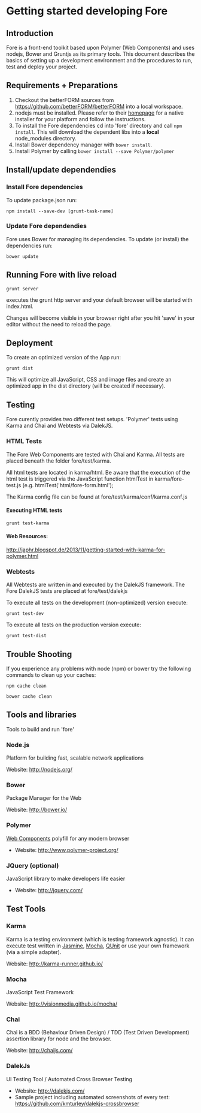 # Getting started developing Fore

## Introduction

Fore is a front-end toolkit based upon Polymer (Web Components) and uses nodejs, Bower and Gruntjs as its primary tools.
This document describes the basics of setting up a development environment and the procedures to run, test and deploy
your project.


## Requirements + Preparations

1. Checkout the betterFORM sources from <https://github.com/betterFORM/betterFORM> into a local workspace.
1. nodejs must be installed. Please refer to their [homepage](http://nodejs.org/)  for a native installer for your platform and follow the instructions.
1. To install the Fore dependencies cd into 'fore' directory and call `npm install`. This will download the dependent libs into a **local** node_modules directory.
1. Install Bower dependency manager with `bower install`. 
1. Install Polymer by calling `bower install --save Polymer/polymer`


## Install/update dependendies

### Install Fore dependencies 

To update package.json run: 

`npm install --save-dev [grunt-task-name]`

### Update Fore dependendies

Fore uses Bower for managing its dependencies. To update (or install) the dependencies run:

`bower update`

## Running Fore with live reload

`grunt server` 

executes the grunt http server and your default browser will be started with index.html.

Changes will become visible in your browser right after you hit 'save' in your editor without the need to reload the page.


## Deployment
To create an optimized version of the App run:

`grunt dist`

This will optimize all JavaScript, CSS and image files and create an optimized app in the dist directory (will be created if necessary).


## Testing

Fore curently provides two different test setups. 'Polymer' tests using Karma and Chai and Webtests via DalekJS.

### HTML Tests
The Fore Web Components are tested with Chai and Karma. All tests are placed beneath the folder fore/test/karma.

All html tests are located in karma/html. Be aware that the execution of the html test is triggered via the
JavaScript function htmlTest in karma/fore-test.js (e.g. htmlTest('html/fore-form.html');

The Karma config file can be found at fore/test/karma/conf/karma.conf.js

#### Executing HTML tests

`grunt test-karma`


#### Web Resources:

<http://japhr.blogspot.de/2013/11/getting-started-with-karma-for-polymer.html>


### Webtests
All Webtests are written in and executed by the DalekJS framework. The Fore DalekJS tests are placed at fore/test/dalekjs

To execute all tests on the development (non-optimized) version execute:

`grunt test-dev`

To execute all tests on the production version execute:

`grunt test-dist`


## Trouble Shooting

If you experience any problems with node (npm) or bower try the following commands to clean up your caches:

`npm cache clean` 

`bower cache clean`


## Tools and libraries
Tools to build and run 'fore'

### Node.js
Platform for building fast, scalable network applications

Website: <http://nodejs.org/>

### Bower
Package Manager for the Web

Website: <http://bower.io/>

### Polymer
[Web Components](http://www.w3.org/TR/components-intro/) polyfill for any modern browser

* Website: <http://www.polymer-project.org/>

### JQuery (optional)
JavaScript library to make developers life easier

* Website: <http://jquery.com/>


## Test Tools

### Karma
Karma is a testing environment (which is testing framework agnostic). It can execute test written in [Jasmine](http://pivotal.github.io/jasmine/), [Mocha](http://visionmedia.github.io/mocha/), [QUnit](http://qunitjs.com/) or use your own framework (via a simple adapter).

Website: <http://karma-runner.github.io/>


### Mocha
JavaScript Test Framework

Website: <http://visionmedia.github.io/mocha/>

### Chai
Chai is a BDD (Behaviour Driven Design) / TDD (Test Driven Development) assertion library for node and the browser.

Website: <http://chaijs.com/>

### DalekJs
UI Testing Tool / Automated Cross Browser Testing

* Website: <http://dalekjs.com/>
* Sample project including automated screenshots of every test: <https://github.com/kmturley/dalekjs-crossbrowser>

